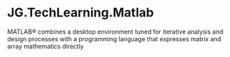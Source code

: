 # JG.TechLearning.Matlab

MATLAB® combines a desktop environment tuned for iterative analysis and design 
processes with a programming language that expresses matrix and array mathematics directly
